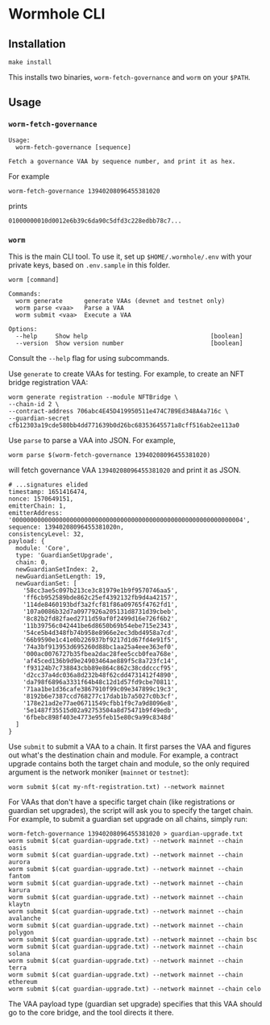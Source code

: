 # Wormhole CLI


## Installation

    make install

This installs two binaries, `worm-fetch-governance` and `worm` on your `$PATH`.

## Usage

### `worm-fetch-governance`

    Usage:
      worm-fetch-governance [sequence]

    Fetch a governance VAA by sequence number, and print it as hex.


For example

    worm-fetch-governance 13940208096455381020

prints

    01000000010d0012e6b39c6da90c5dfd3c228edbb78c7...


### `worm`

This is the main CLI tool. To use it, set up `$HOME/.wormhole/.env` with your
private keys, based on `.env.sample` in this folder.

    worm [command]

    Commands:
      worm generate      generate VAAs (devnet and testnet only)
      worm parse <vaa>   Parse a VAA
      worm submit <vaa>  Execute a VAA

    Options:
      --help     Show help                                  [boolean]
      --version  Show version number                        [boolean]

 Consult the `--help` flag for using subcommands.

 Use `generate` to create VAAs for testing. For example, to create an NFT bridge registration VAA:

    worm generate registration --module NFTBridge \
    --chain-id 2 \
    --contract-address 706abc4E45D419950511e474C7B9Ed348A4a716c \
    --guardian-secret cfb12303a19cde580bb4dd771639b0d26bc68353645571a8cff516ab2ee113a0

Use `parse` to parse a VAA into JSON. For example,

    worm parse $(worm-fetch-governance 13940208096455381020)
    
will fetch governance VAA `13940208096455381020` and print it as JSON.
    
    # ...signatures elided
    timestamp: 1651416474,
    nonce: 1570649151,
    emitterChain: 1,
    emitterAddress: '0000000000000000000000000000000000000000000000000000000000000004',
    sequence: 13940208096455381020n,
    consistencyLevel: 32,
    payload: {
      module: 'Core',
      type: 'GuardianSetUpgrade',
      chain: 0,
      newGuardianSetIndex: 2,
      newGuardianSetLength: 19,
      newGuardianSet: [
        '58cc3ae5c097b213ce3c81979e1b9f9570746aa5',
        'ff6cb952589bde862c25ef4392132fb9d4a42157',
        '114de8460193bdf3a2fcf81f86a09765f4762fd1',
        '107a0086b32d7a0977926a205131d8731d39cbeb',
        '8c82b2fd82faed2711d59af0f2499d16e726f6b2',
        '11b39756c042441be6d8650b69b54ebe715e2343',
        '54ce5b4d348fb74b958e8966e2ec3dbd4958a7cd',
        '66b9590e1c41e0b226937bf9217d1d67fd4e91f5',
        '74a3bf913953d695260d88bc1aa25a4eee363ef0',
        '000ac0076727b35fbea2dac28fee5ccb0fea768e',
        'af45ced136b9d9e24903464ae889f5c8a723fc14',
        'f93124b7c738843cbb89e864c862c38cddcccf95',
        'd2cc37a4dc036a8d232b48f62cdd4731412f4890',
        'da798f6896a3331f64b48c12d1d57fd9cbe70811',
        '71aa1be1d36cafe3867910f99c09e347899c19c3',
        '8192b6e7387ccd768277c17dab1b7a5027c0b3cf',
        '178e21ad2e77ae06711549cfbb1f9c7a9d8096e8',
        '5e1487f35515d02a92753504a8d75471b9f49edb',
        '6fbebc898f403e4773e95feb15e80c9a99c8348d'
      ]
    }

Use `submit` to submit a VAA to a chain. It first parses the VAA and figures out
what's the destination chain and module. For example, a contract upgrade contains both the target chain and module, so the only required argument is the network moniker (`mainnet` or `testnet`):

    worm submit $(cat my-nft-registration.txt) --network mainnet


For VAAs that don't have a specific target chain (like registrations or guardian
set upgrades), the script will ask you to specify the target chain.
For example, to submit a guardian set upgrade on all chains, simply run:

    worm-fetch-governance 13940208096455381020 > guardian-upgrade.txt
    worm submit $(cat guardian-upgrade.txt) --network mainnet --chain oasis
    worm submit $(cat guardian-upgrade.txt) --network mainnet --chain aurora
    worm submit $(cat guardian-upgrade.txt) --network mainnet --chain fantom
    worm submit $(cat guardian-upgrade.txt) --network mainnet --chain karura
    worm submit $(cat guardian-upgrade.txt) --network mainnet --chain klaytn
    worm submit $(cat guardian-upgrade.txt) --network mainnet --chain avalanche
    worm submit $(cat guardian-upgrade.txt) --network mainnet --chain polygon
    worm submit $(cat guardian-upgrade.txt) --network mainnet --chain bsc
    worm submit $(cat guardian-upgrade.txt) --network mainnet --chain solana
    worm submit $(cat guardian-upgrade.txt) --network mainnet --chain terra
    worm submit $(cat guardian-upgrade.txt) --network mainnet --chain ethereum
    worm submit $(cat guardian-upgrade.txt) --network mainnet --chain celo

The VAA payload type (guardian set upgrade) specifies that this VAA should go to the core bridge, and the tool directs it there.
